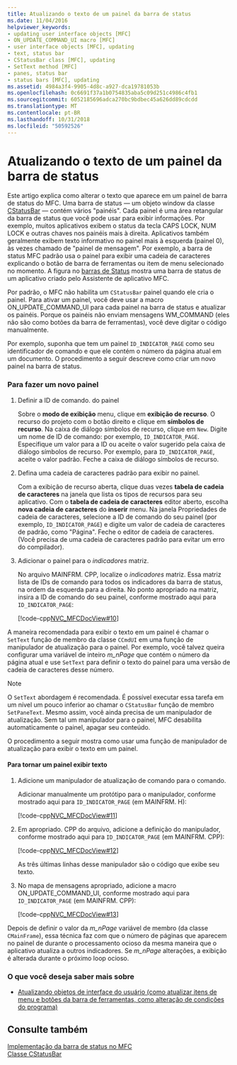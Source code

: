 ```yaml
---
title: Atualizando o texto de um painel da barra de status
ms.date: 11/04/2016
helpviewer_keywords:
- updating user interface objects [MFC]
- ON_UPDATE_COMMAND_UI macro [MFC]
- user interface objects [MFC], updating
- text, status bar
- CStatusBar class [MFC], updating
- SetText method [MFC]
- panes, status bar
- status bars [MFC], updating
ms.assetid: 4984a3f4-9905-4d8c-a927-dca19781053b
ms.openlocfilehash: 0c6691f37a1b0754835aba5c09d251c4986c4fb1
ms.sourcegitcommit: 6052185696adca270bc9bdbec45a626dd89cdcdd
ms.translationtype: MT
ms.contentlocale: pt-BR
ms.lasthandoff: 10/31/2018
ms.locfileid: "50592526"
---
```

# <a name="updating-the-text-of-a-status-bar-pane"></a>Atualizando o texto de um painel da barra de status

Este artigo explica como alterar o texto que aparece em um painel de barra de status do MFC. Uma barra de status — um objeto window da classe [CStatusBar](../mfc/reference/cstatusbar-class.md) — contém vários "painéis". Cada painel é uma área retangular da barra de status que você pode usar para exibir informações. Por exemplo, muitos aplicativos exibem o status da tecla CAPS LOCK, NUM LOCK e outras chaves nos painéis mais à direita. Aplicativos também geralmente exibem texto informativo no painel mais à esquerda (painel 0), às vezes chamado de "painel de mensagem". Por exemplo, a barra de status MFC padrão usa o painel para exibir uma cadeia de caracteres explicando o botão de barra de ferramentas ou item de menu selecionado no momento. A figura no [barras de Status](../mfc/status-bar-implementation-in-mfc.md) mostra uma barra de status de um aplicativo criado pelo Assistente de aplicativo MFC.

Por padrão, o MFC não habilita um `CStatusBar` painel quando ele cria o painel. Para ativar um painel, você deve usar a macro ON_UPDATE_COMMAND_UI para cada painel na barra de status e atualizar os painéis. Porque os painéis não enviam mensagens WM_COMMAND (eles não são como botões da barra de ferramentas), você deve digitar o código manualmente.

Por exemplo, suponha que tem um painel `ID_INDICATOR_PAGE` como seu identificador de comando e que ele contém o número da página atual em um documento. O procedimento a seguir descreve como criar um novo painel na barra de status.

### <a name="to-make-a-new-pane"></a>Para fazer um novo painel

1. Definir a ID de comando. do painel

   Sobre o **modo de exibição** menu, clique em **exibição de recurso**. O recurso do projeto com o botão direito e clique em **símbolos de recurso**. Na caixa de diálogo símbolos de recurso, clique em `New`. Digite um nome de ID de comando: por exemplo, `ID_INDICATOR_PAGE`. Especifique um valor para a ID ou aceite o valor sugerido pela caixa de diálogo símbolos de recurso. Por exemplo, para `ID_INDICATOR_PAGE`, aceite o valor padrão. Feche a caixa de diálogo símbolos de recurso.

1. Defina uma cadeia de caracteres padrão para exibir no painel.

   Com a exibição de recurso aberta, clique duas vezes **tabela de cadeia de caracteres** na janela que lista os tipos de recursos para seu aplicativo. Com o **tabela de cadeia de caracteres** editor aberto, escolha **nova cadeia de caracteres** do **inserir** menu. Na janela Propriedades de cadeia de caracteres, selecione a ID de comando do seu painel (por exemplo, `ID_INDICATOR_PAGE`) e digite um valor de cadeia de caracteres de padrão, como "Página". Feche o editor de cadeia de caracteres. (Você precisa de uma cadeia de caracteres padrão para evitar um erro do compilador).

1. Adicionar o painel para o *indicadores* matriz.

   No arquivo MAINFRM. CPP, localize o *indicadores* matriz. Essa matriz lista de IDs de comando para todos os indicadores da barra de status, na ordem da esquerda para a direita. No ponto apropriado na matriz, insira a ID de comando do seu painel, conforme mostrado aqui para `ID_INDICATOR_PAGE`:

   [!code-cpp[NVC_MFCDocView#10](../mfc/codesnippet/cpp/updating-the-text-of-a-status-bar-pane_1.cpp)]

A maneira recomendada para exibir o texto em um painel é chamar o `SetText` função de membro da classe `CCmdUI` em uma função de manipulador de atualização para o painel. Por exemplo, você talvez queira configurar uma variável de inteiro *m_nPage* que contém o número da página atual e use `SetText` para definir o texto do painel para uma versão de cadeia de caracteres desse número.

> [!NOTE]
>  O `SetText` abordagem é recomendada. É possível executar essa tarefa em um nível um pouco inferior ao chamar o `CStatusBar` função de membro `SetPaneText`. Mesmo assim, você ainda precisa de um manipulador de atualização. Sem tal um manipulador para o painel, MFC desabilita automaticamente o painel, apagar seu conteúdo.

O procedimento a seguir mostra como usar uma função de manipulador de atualização para exibir o texto em um painel.

#### <a name="to-make-a-pane-display-text"></a>Para tornar um painel exibir texto

1. Adicione um manipulador de atualização de comando para o comando.

   Adicionar manualmente um protótipo para o manipulador, conforme mostrado aqui para `ID_INDICATOR_PAGE` (em MAINFRM. H):

   [!code-cpp[NVC_MFCDocView#11](../mfc/codesnippet/cpp/updating-the-text-of-a-status-bar-pane_2.h)]

1. Em apropriado. CPP do arquivo, adicione a definição do manipulador, conforme mostrado aqui para `ID_INDICATOR_PAGE` (em MAINFRM. CPP):

   [!code-cpp[NVC_MFCDocView#12](../mfc/codesnippet/cpp/updating-the-text-of-a-status-bar-pane_3.cpp)]

   As três últimas linhas desse manipulador são o código que exibe seu texto.

1. No mapa de mensagens apropriado, adicione a macro ON_UPDATE_COMMAND_UI, conforme mostrado aqui para `ID_INDICATOR_PAGE` (em MAINFRM. CPP):

   [!code-cpp[NVC_MFCDocView#13](../mfc/codesnippet/cpp/updating-the-text-of-a-status-bar-pane_4.cpp)]

Depois de definir o valor da *m_nPage* variável de membro (da classe `CMainFrame`), essa técnica faz com que o número de páginas que aparecem no painel de durante o processamento ocioso da mesma maneira que o aplicativo atualiza a outros indicadores. Se *m_nPage* alterações, a exibição é alterada durante o próximo loop ocioso.

### <a name="what-do-you-want-to-know-more-about"></a>O que você deseja saber mais sobre

- [Atualizando objetos de interface do usuário (como atualizar itens de menu e botões da barra de ferramentas, como alteração de condições do programa)](../mfc/how-to-update-user-interface-objects.md)

## <a name="see-also"></a>Consulte também

[Implementação da barra de status no MFC](../mfc/status-bar-implementation-in-mfc.md)<br/>
[Classe CStatusBar](../mfc/reference/cstatusbar-class.md)
